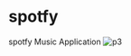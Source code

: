 # spotfy
spotfy Music Application
![p3](https://github.com/user-attachments/assets/e887cf37-8894-4934-b57f-35a855f893ae)
